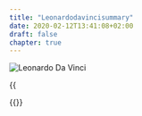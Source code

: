 ```yaml
---
title: "Leonardodavincisummary"
date: 2020-02-12T13:41:08+02:00
draft: false
chapter: true
---
```


![Leonardo Da Vinci](/images/leonardodavincisummary/leonardodavinci.jpg?height=35pc)

{{<audio src="leonardodavincisummary.fr.mp3">}}

{{<readfile file="/articles/leonardodavincisummary.fr.md" markdown="true">}}